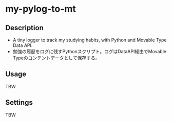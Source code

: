 # my-pylog-to-mt

## Description
- A tiny logger to track my studying habits, with Python and Movable Type Data API.
- 勉強の履歴をログに残すPythonスクリプト。ログはDataAPI経由でMovable Typeのコンテントデータとして保存する。

## Usage
TBW

## Settings
TBW
